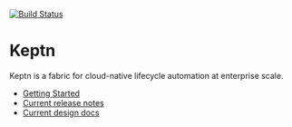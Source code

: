 [![Build Status](https://travis-ci.org/keptn/keptn.svg?branch=master)](https://travis-ci.org/keptn/keptn)
# Keptn
Keptn is a fabric for cloud-native lifecycle automation at enterprise scale.

* [Getting Started](./GettingStarted.md)
* [Current release notes](./releasenotes/releaseNotes_V0.1.md)
* [Current design docs](./designDocs)
